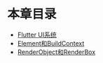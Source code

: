 # 本章目录
* [Flutter UI系统](flutter_ui_system.md)
* [Element和BuildContext](element_buildcontext.md)
* [RenderObject和RenderBox](render_object.md)
